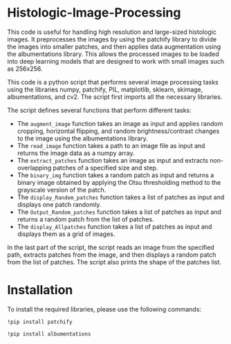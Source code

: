 # Histologic-Image-Processing

This code is useful for handling high resolution and large-sized histologic images. It preprocesses the images by using the patchify library to divide the images into smaller patches, and then applies data augmentation using the albumentations library. This allows the processed images to be loaded into deep learning models that are designed to work with small images such as 256x256.



This code is a python script that performs several image processing tasks using the libraries numpy, patchify, PIL, matplotlib, sklearn, skimage, albumentations, and cv2. The script first imports all the necessary libraries.

The script defines several functions that perform different tasks:

- The `augment_image` function takes an image as input and applies random cropping, horizontal flipping, and random brightness/contrast changes to the image using the albumentations library.
- The `read_image` function takes a path to an image file as input and returns the image data as a numpy array.
- The `extract_patches` function takes an image as input and extracts non-overlapping patches of a specified size and step.
- The `binary_img` function takes a random patch as input and returns a binary image obtained by applying the Otsu thresholding method to the grayscale version of the patch.
- The `display_Random_patches` function takes a list of patches as input and displays one patch randomly.
- The `Output_Random_patches` function takes a list of patches as input and returns a random patch from the list of patches.
- The `display_Allpatches` function takes a list of patches as input and displays them as a grid of images.

In the last part of the script, the script reads an image from the specified path, extracts patches from the image, and then displays a random patch from the list of patches. The script also prints the shape of the patches list.

# Installation

To install the required libraries, please use the following commands:

```!pip install patchify```

```!pip install albumentations```
